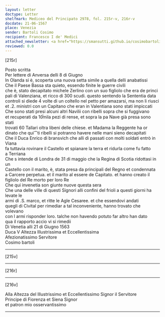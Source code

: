 ```yaml
---
layout: letter
doctype: Letter
shelfmark: Mediceo del Principato 2978, fol. 215r-v, 216r-v
docdate: 21-06-1567
place: Venezia
sender: Bartoli Cosimo
recipient: Francesco I de' Medici
attached_newsletter: <a href="https://smansutti.github.io/cosimobartoli/texts/3080_021/">3080_021</a>
reviewed: 0.0
---
```


[215r]  
  
  
Posto scritta  
Per lettere di Anversa delli 8 di Giugno  
In Olanda si è, scoperta una nuova setta simile a quella delli anabatissi  
Che il Paese Bassa sta quieto, essendo finite le guerre civili  
che è, stato decapitato michele Zerlino con un suo figliolo che era de princi  
pali di Valenziana, et ricco di 300 scudi. questo sentendo la Sententia data  
controli si diede 4 volte di un coltello nel petto per amazarsi, ma non li riusci  
et .2. ministri con un Capitano che eran in Valentiana sono stati impiccati  
Che sono stati presi alcuni altri Navilii con ribelli sopra che si fuggivano  
et recuperati da 10̅mila pezi di rense, et sopra la pa Nave già presa sono stati  
trovati 60 Tallari oltra libeni delle chiese. et Madama la Reggente ha or  
dinato che qui⁀ti ribelli si potranno havere nelle mani sieno decapitati  
Che il Duca Enrico di bransvich che alli dì passati con molti soldati entrò in Viana  
fa tuttavia rovinare il Castello et spianare la terra et ridurla come fu fatto  
a Terriana  
Che s intende di Londra de 31 di maggio che la Regina di Scotia ridottasi in un  
Castello con il marito, è, stata presa da principali del Regno et condennata  
a Carcere perpetua. et il marito al essere de Capitato. et hanno creato il  
figliolo del Re morto per loro Re  
Che qui invenetia son giunte nuove questa sera  
Che una delle ville di questi Signori alli confini del frioli a questi giorni ha levate le  
armi di .S. marco, et ritte le Agle Cesaree. et che essendovi andati  
quegli di Civital per rimediar a tal inconveniente, hanno trovato che volevano  
con l armi risponder loro. talche non havendo potuto far altro han dato  
qua il rapporto accio vi si rimedii  
Di Venetia alli 21 di Giugno 1563  
Duca V Altezza Illustrissima et Eccellentissima  
Afezionatissimo Servitore  
Cosimo bartoli  
  
---  

[215v]  
  
  
  
---  

[216r]  
  
  
  
---  

[216v]  
  
  
Alla Altezza del Illustrissimo et Eccellentissimo Signor il Servitore  
Principe di Fiorenza et Siena Signor  
et patron mio osservantissimo  
  
---  

